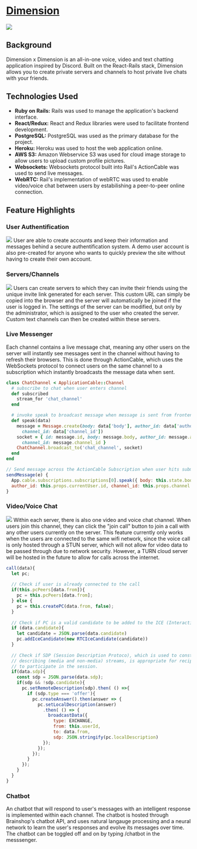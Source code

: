 # <a href="https://dimension-dxd.herokuapp.com/#/" target="_blank">Dimension</a>

![](https://github.com/jashieh/dimension-dxd/blob/master/dimension.gif)

## Background 
Dimension x Dimension is an all-in-one voice, video and text chatting application inspired by Discord. Built on the React-Rails stack, Dimension allows you to create private servers and channels to host private live chats with your friends.

## Technologies Used
* **Ruby on Rails:** Rails was used to manage the application's backend interface.
* **React/Redux:** React and Redux libraries were used to facilitate frontend development.
* **PostgreSQL:** PostgreSQL was used as the primary database for the project. 
* **Heroku:** Heroku was used to host the web application online.
* **AWS S3:** Amazon Webservice S3 was used for cloud image storage to allow users to upload custom profile pictures.
* **Websockets:** Websockets protocol built into Rail's ActionCable was used to send live messages.
* **WebRTC:** Rail's implementation of webRTC was used to enable video/voice chat between users by estabilishing a peer-to-peer online connection.

## Feature Highlights
### User Authentification
![](https://github.com/jashieh/dimension-dxd/blob/master/login.gif)
User are able to create accounts and keep their information and messages behind a secure authentification system. A demo user account is also pre-created for anyone who wants to quickly preview the site without having to create their own account.

### Servers/Channels
![](https://github.com/jashieh/dimension-dxd/blob/master/server.gif)
Users can create servers to which they can invite their friends using the unique invite link generated for each server. This custom URL can simply be copied into the browser and the server will automatically be joined if the user is logged in. The settings of the server can be modified, but only by the administrator, which is assigned to the user who created the server. Custom text channels can then be created within these servers.


### Live Messenger
Each channel contains a live message chat, meaning any other users on the server will instantly see messages sent in the channel without having to refresh their browsers. This is done through ActionCable, which uses the WebSockets protocol to connect users on the same channel to a subscription which instantly broadcasts the message data when sent.

```ruby
class ChatChannel < ApplicationCable::Channel
  # subscribe to chat when user enters channel
  def subscribed
    stream_for 'chat_channel'
  end

  # invoke speak to broadcast message when message is sent from frontend
  def speak(data)
    message = Message.create(body: data['body'], author_id: data['author_id'], 
      channel_id: data['channel_id'])
    socket = { id: message.id, body: message.body, author_id: message.author_id, 
      channel_id: message.channel_id }
    ChatChannel.broadcast_to('chat_channel', socket)
  end
end

```

```javascript
// Send message across the ActionCable Subscription when user hits submit
sendMessage(e) {
  App.cable.subscriptions.subscriptions[0].speak({ body: this.state.body, 
  author_id: this.props.currentUser.id, channel_id: this.props.channel.id});
}

```

### Video/Voice Chat
![](https://github.com/jashieh/dimension-dxd/blob/master/video.gif)
Within each server, there is also one video and voice chat channel. When users join this channel, they can click the "join call" button to join a call with any other users currently on the server. This feature currently only works when the users are connected to the same wifi network, since the voice call is only hosted through a STUN server, which will not allow for video data to be passed through due to network security. However, a TURN cloud server will be hosted in the future to allow for calls across the internet.


```javascript
call(data){
  let pc;
  
  // Check if user is already connected to the call
  if(this.pcPeers[data.from]){
    pc = this.pcPeers[data.from];
  } else {
    pc = this.createPC(data.from, false);
  }
  
  // Check if PC is a valid candidate to be added to the ICE (Interactive Connectivity Establishment)
  if (data.candidate){
    let candidate = JSON.parse(data.candidate)
    pc.addIceCandidate(new RTCIceCandidate(candidate))
  }
  
  // Check if SDP (Session Description Protoco), which is used to construct offers/answers for
  // describing (media and non-media) streams, is appropriate for recipients of a session description 
  // to participate in the session.
  if(data.sdp){
    const sdp = JSON.parse(data.sdp);
    if(sdp && !sdp.candidate){
      pc.setRemoteDescription(sdp).then( () =>{
        if (sdp.type === 'offer'){
          pc.createAnswer().then(answer => {
            pc.setLocalDescription(answer)
              .then( () => {
                broadcastData({
                  type: EXCHANGE,
                  from: this.userId,
                  to: data.from,
                  sdp: JSON.stringify(pc.localDescription)
              });
            });
          });
        }
      });
    }
  } 
}
```

### Chatbot
An chatbot that will respond to user's messages with an intelligent response is implemented within each channel. The chatbot is hosted through Brainshop's chatbot API, and uses natural langauge processing and a neural network to learn the user's responses and evolve its messages over time. The chatbot can be toggled off and on by typing /chatbot in the messsenger.
